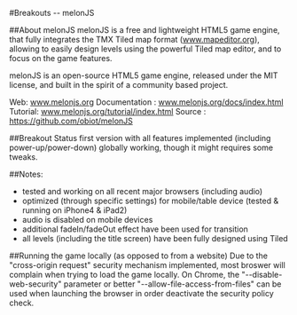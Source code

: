 #Breakouts -- melonJS

##About melonJS
melonJS is a free and lightweight HTML5 game engine, that fully 
integrates the TMX Tiled map format (www.mapeditor.org), allowing
to easily design levels using the powerful Tiled map editor, and 
to focus on the game features.

melonJS is an open-source HTML5 game engine, released under the 
MIT license, and built in the spirit of a community based project.

Web: www.melonjs.org
Documentation : www.melonjs.org/docs/index.html
Tutorial: www.melonjs.org/tutorial/index.html
Source : https://github.com/obiot/melonJS

##Breakout Status
first version with all features implemented (including power-up/power-down)
globally working, though it might requires some tweaks.

##Notes:
* tested and working on all recent major browsers (including audio)
* optimized (through specific settings) for mobile/table device
  (tested & running on iPhone4 & iPad2)
* audio is disabled on mobile devices
* additional fadeIn/fadeOut effect have been used for transition
* all levels (including the title screen) have been fully designed using Tiled


##Running the game locally (as opposed to from a website)
Due to the "cross-origin request" security mechanism implemented, 
most broswer will complain when trying to load the game locally. 
On Chrome, the "--disable-web-security" parameter or better 
"--allow-file-access-from-files" can be used when launching the 
browser in order deactivate the security policy check.